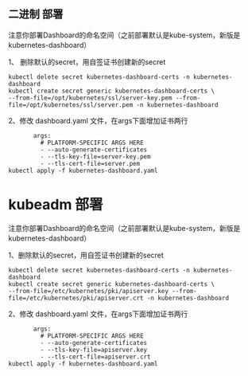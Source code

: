 
## 二进制 部署
注意你部署Dashboard的命名空间（之前部署默认是kube-system，新版是kubernetes-dashboard）

1、 删除默认的secret，用自签证书创建新的secret

```
kubectl delete secret kubernetes-dashboard-certs -n kubernetes-dashboard
kubectl create secret generic kubernetes-dashboard-certs \
--from-file=/opt/kubernetes/ssl/server-key.pem --from-file=/opt/kubernetes/ssl/server.pem -n kubernetes-dashboard
```

2、修改 dashboard.yaml 文件，在args下面增加证书两行

```
       args:
         # PLATFORM-SPECIFIC ARGS HERE
         - --auto-generate-certificates
         - --tls-key-file=server-key.pem
         - --tls-cert-file=server.pem
kubectl apply -f kubernetes-dashboard.yaml
```





# kubeadm 部署
注意你部署Dashboard的命名空间（之前部署默认是kube-system，新版是kubernetes-dashboard）

1、删除默认的secret，用自签证书创建新的secret

```
kubectl delete secret kubernetes-dashboard-certs -n kubernetes-dashboard
kubectl create secret generic kubernetes-dashboard-certs \
--from-file=/etc/kubernetes/pki/apiserver.key --from-file=/etc/kubernetes/pki/apiserver.crt -n kubernetes-dashboard
```



2、修改 dashboard.yaml 文件，在args下面增加证书两行

```
       args:
         # PLATFORM-SPECIFIC ARGS HERE
         - --auto-generate-certificates
         - --tls-key-file=apiserver.key
         - --tls-cert-file=apiserver.crt
kubectl apply -f kubernetes-dashboard.yaml
```

